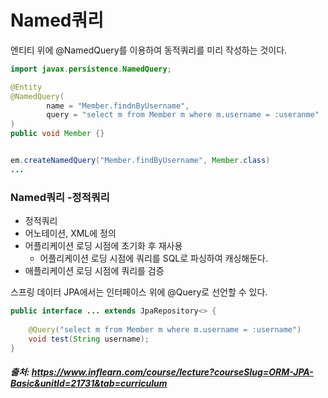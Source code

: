 # Named쿼리

엔티티 위에 @NamedQuery를 이용하여 동적쿼리를 미리 작성하는 것이다.

```java
import javax.persistence.NamedQuery;

@Entity
@NamedQuery(
        name = "Member.findnByUsername",
        query = "select m from Member m where m.username = :useranme"
)
public void Member {}


em.createNamedQuery("Member.findByUsername", Member.class)
...
```

### Named쿼리 -정적쿼리
- 정적쿼리
- 어노테이션, XML에 정의
- 어플리케이션 로딩 시점에 초기화 후 재사용
  - 어플리케이션 로딩 시점에 쿼리를 SQL로 파싱하여 캐싱해둔다.
- 애플리케이션 로딩 시점에 쿼리를 검증

스프링 데이터 JPA에서는 인터페이스 위에 @Query로 선언할 수 있다.
```java
public interface ... extends JpaRepository<> {
  
    @Query("select m from Member m where m.username = :username")
    void test(String username);
}
```

##### 출처: https://www.inflearn.com/course/lecture?courseSlug=ORM-JPA-Basic&unitId=21731&tab=curriculum